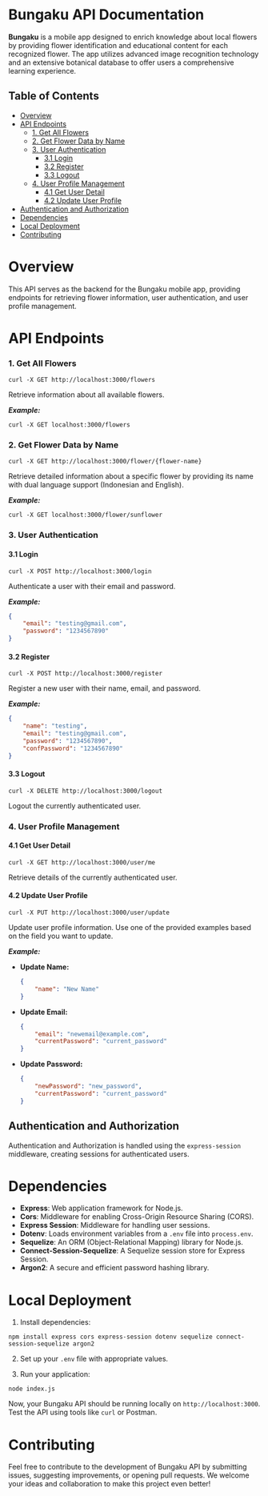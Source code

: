 # Bungaku API Documentation

**Bungaku** is a mobile app designed to enrich knowledge about local flowers by providing flower identification and educational content for each recognized flower. The app utilizes advanced image recognition technology and an extensive botanical database to offer users a comprehensive learning experience.

## Table of Contents
- [Overview](#overview)
- [API Endpoints](#api-endpoints)
  - [1. Get All Flowers](#1-get-all-flowers)
  - [2. Get Flower Data by Name](#2-get-flower-data-by-name)
  - [3. User Authentication](#3-user-authentication)
    - [3.1 Login](#31-login)
    - [3.2 Register](#32-register)
    - [3.3 Logout](#33-logout)
  - [4. User Profile Management](#4-user-profile-management)
    - [4.1 Get User Detail](#41-get-user-detail)
    - [4.2 Update User Profile](#42-update-user-profile)
- [Authentication and Authorization](#authentication-and-authorization)
- [Dependencies](#dependencies)
- [Local Deployment](#local-deployment)
- [Contributing](#contributing)

# Overview

This API serves as the backend for the Bungaku mobile app, providing endpoints for retrieving flower information, user authentication, and user profile management.

# API Endpoints

### 1. Get All Flowers

```
curl -X GET http://localhost:3000/flowers
```

Retrieve information about all available flowers.

***Example:***
```
curl -X GET localhost:3000/flowers
```

### 2. Get Flower Data by Name

```
curl -X GET http://localhost:3000/flower/{flower-name}
```

Retrieve detailed information about a specific flower by providing its name with dual language support (Indonesian and English).

***Example:***

```
curl -X GET localhost:3000/flower/sunflower
```

### 3. User Authentication

#### 3.1 Login

```
curl -X POST http://localhost:3000/login
```

Authenticate a user with their email and password.

***Example:***
```json
{
    "email": "testing@gmail.com",
    "password": "1234567890"
}
```

#### 3.2 Register

```
curl -X POST http://localhost:3000/register
```

Register a new user with their name, email, and password.

***Example:***
```json
{
    "name": "testing",
    "email": "testing@gmail.com",
    "password": "1234567890",
    "confPassword": "1234567890"
}
```

#### 3.3 Logout

```
curl -X DELETE http://localhost:3000/logout
```

Logout the currently authenticated user.

### 4. User Profile Management

#### 4.1 Get User Detail

```
curl -X GET http://localhost:3000/user/me
```

Retrieve details of the currently authenticated user.

#### 4.2 Update User Profile

```
curl -X PUT http://localhost:3000/user/update
```

Update user profile information. Use one of the provided examples based on the field you want to update.

***Example:***

- **Update Name:**
  ```json
  {
      "name": "New Name"
  }
  ```

- **Update Email:**
  ```json
  {
      "email": "newemail@example.com",
      "currentPassword": "current_password"
  }
  ```

- **Update Password:**
  ```json
  {
      "newPassword": "new_password",
      "currentPassword": "current_password"
  }
  ```

## Authentication and Authorization

Authentication and Authorization is handled using the `express-session` middleware, creating sessions for authenticated users.


# Dependencies

- **Express**: Web application framework for Node.js.
- **Cors**: Middleware for enabling Cross-Origin Resource Sharing (CORS).
- **Express Session**: Middleware for handling user sessions.
- **Dotenv**: Loads environment variables from a `.env` file into `process.env`.
- **Sequelize**: An ORM (Object-Relational Mapping) library for Node.js.
- **Connect-Session-Sequelize**: A Sequelize session store for Express Session.
- **Argon2**: A secure and efficient password hashing library.

# Local Deployment

1. Install dependencies:

```
npm install express cors express-session dotenv sequelize connect-session-sequelize argon2
```

2. Set up your `.env` file with appropriate values.

3. Run your application:

```
node index.js
```

Now, your Bungaku API should be running locally on `http://localhost:3000`. Test the API using tools like `curl` or Postman.

# Contributing

Feel free to contribute to the development of Bungaku API by submitting issues, suggesting improvements, or opening pull requests. We welcome your ideas and collaboration to make this project even better!
